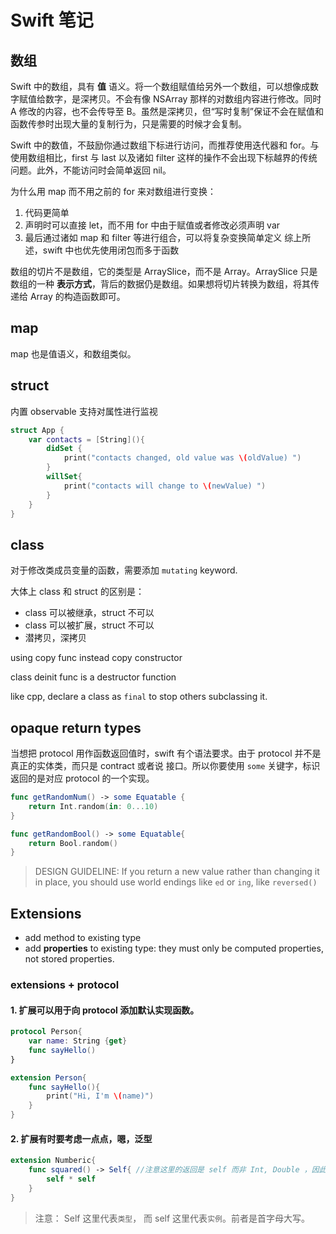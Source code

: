 # Swift 笔记

## 数组

Swift 中的数组，具有 __值__ 语义。将一个数组赋值给另外一个数组，可以想像成数字赋值给数字，是深拷贝。不会有像 NSArray 那样的对数组内容进行修改。同时 A 修改的内容，也不会传导至 B。虽然是深拷贝，但“写时复制”保证不会在赋值和函数传参时出现大量的复制行为，只是需要的时候才会复制。

Swift 中的数值，不鼓励你通过数组下标进行访问，而推荐使用迭代器和 for。与使用数组相比，first 与 last 以及诸如 filter 这样的操作不会出现下标越界的传统问题。此外，不能访问时会简单返回 nil。

为什么用 map 而不用之前的 for 来对数组进行变换：

1. 代码更简单
2. 声明时可以直接 let，而不用 for 中由于赋值或者修改必须声明 var
3. 最后通过诸如 map 和 filter 等进行组合，可以将复杂变换简单定义
综上所述，swift 中也优先使用闭包而多于函数

数组的切片不是数组，它的类型是 ArraySlice，而不是 Array。ArraySlice 只是数组的一种 __表示方式__，背后的数据仍是数组。如果想将切片转换为数组，将其传递给 Array 的构造函数即可。

## map

map 也是值语义，和数组类似。

## struct

内置 observable 支持对属性进行监视

```swift
struct App {
    var contacts = [String](){
        didSet {
            print("contacts changed, old value was \(oldValue) ")
        }
        willSet{
            print("contacts will change to \(newValue) ")
        }
    }
}
```

## class

对于修改类成员变量的函数，需要添加 `mutating` keyword.

大体上 class 和 struct 的区别是：

- class 可以被继承，struct 不可以
- class 可以被扩展，struct 不可以
- 潜拷贝，深拷贝

using copy func instead copy constructor

class deinit func is a destructor function

like cpp, declare a class as `final` to stop others subclassing it.

## opaque return types

当想把 protocol 用作函数返回值时，swift 有个语法要求。由于 protocol 并不是真正的实体类，而只是 contract 或者说 接口。所以你要使用 `some` 关键字，标识返回的是对应 protocol 的一个实现。

```swift
func getRandomNum() -> some Equatable {
    return Int.random(in: 0...10)
}

func getRandomBool() -> some Equatable{
    return Bool.random()
}
```

> DESIGN GUIDELINE: If you return a new value rather than changing it in place, you should use world endings like `ed` or `ing`, like `reversed()`

## Extensions

- add method to existing type
- add __properties__ to existing type: they must only be computed properties, not stored properties.

### extensions + protocol

#### 1. 扩展可以用于向 protocol 添加默认实现函数。

```Swift
protocol Person{
    var name: String {get}
    func sayHello()
}

extension Person{
    func sayHello(){
        print("Hi, I'm \(name)")
    }
}
```

#### 2. 扩展有时要考虑一点点，嗯，泛型

```Swift
extension Numberic{
    func squared() -> Self{ //注意这里的返回是 self 而非 Int, Double ，因此此时不知道具体类是什么，所以返回 self
        self * self
    }
}
```

> 注意： Self 这里代表`类型`， 而 self 这里代表`实例`。前者是首字母大写。

